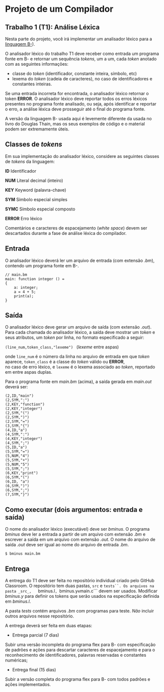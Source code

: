 # Projeto de um Compilador

## Trabalho 1 (T1): Análise Léxica

Nesta parte do projeto, você irá implementar um analisador léxico
para a [linguagem B-](../Linguagem/Manual.md)).

O analisador léxico do trabalho T1 deve receber como entrada 
um programa fonte em B- e retornar um sequência _tokens_, 
um a um, cada _token_ anotado com as seguintes informações:
- classe do _token_ (identificador, constante inteira, símbolo, etc)
- lexema do _token_ (cadeia de caracteres), 
no caso de identificadores e constantes inteiras.

Se uma entrada incorreta for encontrada, o analisador léxico 
retornar o token __ERROR__.
O analisador léxico deve reportar todos os erros léxicos presentes 
no programa fonte analisado, ou seja, após identificar e reportar o erro, 
a análise léxica deve prosseguir até o final do programa fonte.

A versão da linguagem B- usada aqui é levemente diferente da usada no livro do Douglas Thain, mas os seus exemplos de código e o material podem ser extremamente úteis.

## Classes de _tokens_

Em sua implementação do analisador léxico, considere as seguintes classes de _tokens_ da linguagem:

__ID__     Identificador

__NUM__    Literal decimal (inteiro)

__KEY__    Keyword (palavra-chave)

__SYM__    Símbolo especial simples

__SYMC__   Símbolo especial composto

__ERROR__  Erro léxico

Comentários e caracteres de espacejamento (_white space_) devem ser descartados durante a fase de análise léxica do compilador.

## Entrada

O analisador léxico deverá ler um arquivo de entrada (com extensão _.bm_),
contendo um programa fonte em B-.

```
// main.bm 
main: function integer () =
{
    a: integer;
    a = 4 + 5;
    print(a);
}
```
 
## Saída 

O analisador léxico deve gerar um arquivo de saída (com extensão _.out_).
Para cada chamada do analisador léxico, a saída deve mostrar 
um _token_ e seus atributos, um _token_ por linha, 
no formato especificado a seguir:

```(line_num,token_class,"lexeme") ``` (_lexeme_ entre aspas)

onde ```line_num``` é o número da linha no arquivo de entrada 
em que  _token_ aparece,
 ```token_class``` é a classe do _token_ válido ou __ERROR__,  
no caso de erro léxico, e
```lexeme``` é o lexema associado ao _token_, reportado em entre 
aspas duplas.

Para o programa fonte em _main.bm_ (acima), 
a saída gerada em _main.out_ deverá ser:
```
(2,ID,"main")
(2,SYM,":")
(2,KEY,"function")
(2,KEY,"integer")
(2,SYM,"(")
(2,SYM,")")
(2,SYM,"=")
(3,SYM,"{")
(4,ID,"a")
(4,SYM,":")
(4,KEY,"integer")
(4,SYM,";")
(5,ID,"a")
(5,SYM,"=")
(5,NUM,"4")
(5,SYM,"+")
(5,NUM,"5")
(5,SYM,";")
(6,KEY,"print")
(6,SYM,"(")
(6,ID, "a")
(6,SYM,")")
(6,SYM,";")
(7,SYM,"}")
```

## Como executar (dois argumentos: entrada e saída)

O nome do analisador léxico (executável) deve ser _bminus_.
O programa _bminus_ deve ler a entrada a partir de um arquivo 
com extensão _.bm_ e escrever a saída em um arquivo com extensão _.out_.
O nome do arquivo de saída _.out_ deve ser igual ao nome do arquivo de entrada _.bm_.

```$ bminus main.bm```

## Entrega

A entrega do T1 deve ser feita no repositório individual 
criado pelo GitHub Classroom. 
O repositório tem duas pastas, ```src``` e ```tests``.
Os arquivos na pasta _src_,  
```bminus.l```, ```bminus.y``` e ```main.c```
devem ser usados.
Modificar _bminus.y_ para definir os tokens que serão usados 
na especificação definida em  _bminus.l_.

A pasta _tests_ contém arquivos _.bm_ com programas para teste.
_Não_ incluir outros arquivos nesse repositório.

A entrega deverá ser feita em duas etapas:

- Entrega parcial (7 dias) 

Subir uma versão incompleta do programa flex para B- 
com especificação de padrões e ações para 
descartar caracteres de espacejamento e para o reconhecimento 
de identificadores, palavras reservadas e constantes numéricas;

- Entrega final (15 dias) 

Subir a versão completa do programa flex para B- com todos
padrões e ações implementados. 

